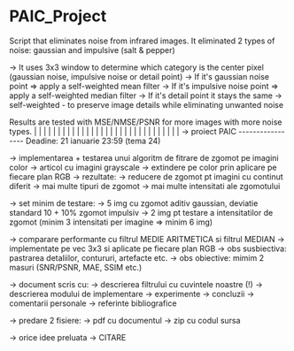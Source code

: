 # PAIC_Project
Script that eliminates noise from infrared images.
It eliminated 2 types of noise: gaussian and impulsive (salt & pepper)

-> It uses 3x3 window to determine which category is the center pixel (gaussian noise, impulsive noise or detail point)
-> If it's gaussian noise point => apply a self-weighted mean filter
-> If it's impulsive noise point => apply a self-weighted median filter
-> If it's detail point it stays the same
-> self-weighted - to preserve image details while eliminating unwanted noise

Results are tested with MSE/NMSE/PSNR for more images with more noise types.
|
|
|
|
|
|
|
|
|
|
|
|
|
|
|
|
|
|
|
|
|
|
|
|
|
|
|
|
|
|
|
-> proiect PAIC ----------------- Deadine: 21 ianuarie 23:59 (tema 24)

-> implementarea + testarea unui algoritm de fitrare de zgomot pe imagini color
-> articol cu imagini grayscale -> extindere pe color prin aplicare pe fiecare plan RGB
-> rezultate:
	-> reducere de zgomot pt imagini cu continut diferit
	-> mai multe tipuri de zgomot
	-> mai multe intensitati ale zgomotului

-> set minim de testare:
	-> 5 img cu zgomot aditiv gaussian, deviatie standard 10 + 10% zgomot impulsiv
	-> 2 img pt testare a intensitatilor de zgomot (minim 3 intensitati per imagine => minim 6 img)

-> comparare performante cu filtrul MEDIE ARITMETICA si filtrul MEDIAN
	-> implementate pe vec 3x3 si aplicate pe fiecare plan RGB
	-> obs susbiectiva: pastrarea detaliilor, contururi, artefacte etc.
	-> obs obiective: mimim 2 masuri (SNR/PSNR, MAE, SSIM etc.)

-> document scris cu:
	-> descrierea filtrului cu cuvintele noastre (!)
	-> descrierea modului de implementare
	-> experimente
	-> concluzii
	-> comentarii personale
	-> referinte bibliografice
	
-> predare 2 fisiere:
	-> pdf cu documentul
	-> zip cu codul sursa

-> orice idee preluata -> CITARE
